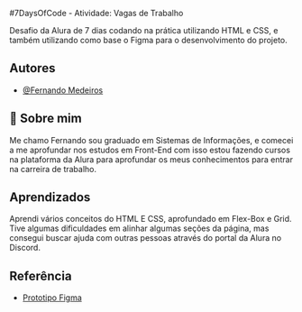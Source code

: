 
#7DaysOfCode - Atividade: Vagas de Trabalho

Desafio da Alura de 7 dias codando na prática utilizando HTML e CSS, e também utilizando como base o Figma para o desenvolvimento do projeto.


## Autores

- [@Fernando Medeiros](https://www.github.com/Fernando-M0)


## 🚀 Sobre mim
Me chamo Fernando sou graduado em Sistemas de Informações, e comecei a me aprofundar nos estudos em Front-End com isso estou fazendo cursos na plataforma da Alura para aprofundar os meus conhecimentos para entrar na carreira de trabalho.


## Aprendizados

Aprendi vários conceitos do HTML E CSS, aprofundado em Flex-Box e Grid. Tive algumas dificuldades em alinhar algumas seções da página, mas consegui buscar ajuda com outras pessoas através do portal da Alura no Discord.


## Referência

 - [Prototipo Figma](https://www.figma.com/proto/xQC94w3P7fIDzbR5gCMR7L/7daysOfCode-HTML-CSS-(Copy)?node-id=0-9878&scaling=min-zoom&page-id=0%3A1&mode=design&t=F4hhLoIR68srQSmL-1)

